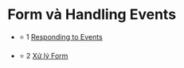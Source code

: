 # Form và Handling Events

- ⭐ 1 [Responding to Events](Handling-Events.md)

- ⭐ 2 [Xử lý Form](Form.md)
